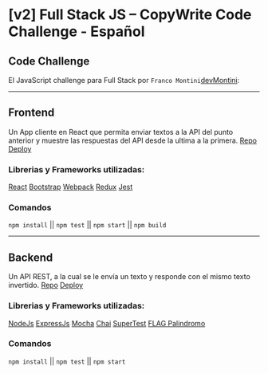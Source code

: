 # [v2] Full Stack JS – CopyWrite Code Challenge - Español

## Code Challenge

El JavaScript challenge para Full Stack por `Franco Montini`[devMontini](https://github.com/devmontini):

---

## Frontend

Un App cliente en React que permita enviar textos a la API del punto anterior y muestre las respuestas del API desde la ultima a la primera.
[Repo](https://github.com/devmontini/CopyWrite-FrontendTest-Montini)
[Deploy](https://copy-write-frontend-test-montini.vercel.app/)

### Librerias y Frameworks utilizadas:

[React](https://reactjs.org/)
[Bootstrap](https://getbootstrap.com/)
[Webpack](https://webpack.js.org/)
[Redux](https://redux.js.org/)
[Jest](https://jestjs.io/)

### Comandos

`npm install` || `npm test` || `npm start` || `npm build`

---

## Backend

Un API REST, a la cual se le envía un texto y responde con el mismo texto invertido.
[Repo](https://github.com/devmontini/CopyWrite-BackendTest-Montini)
[Deploy](https://copywrite-backend-montini.herokuapp.com/iecho?text=test)

### Librerias y Frameworks utilizadas:

[NodeJs](https://nodejs.org/en/)
[ExpressJs](https://expressjs.com/)
[Mocha](https://mochajs.org/)
[Chai](https://www.chaijs.com/)
[SuperTest](https://github.com/visionmedia/supertest#readme)
[FLAG Palindromo](https://standardjs.com/)

### Comandos

`npm install` || `npm test` || `npm start`
